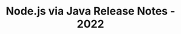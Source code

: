 ﻿---
title: Node.js via Java Release Notes - 2022
type: docs
weight: 8
url: /zh/java/node-js-via-java-release-notes-2022/
---
